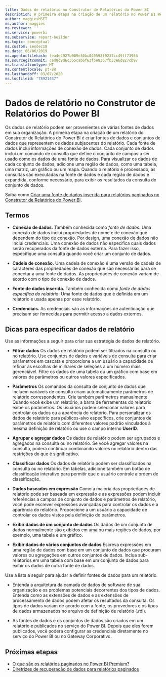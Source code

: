 ```yaml
---
title: Dados de relatório no Construtor de Relatórios do Power BI
description: A primeira etapa na criação de um relatório no Power BI Report Builder é criar fontes de dados e conjuntos de dados que representem os dados subjacentes do relatório.
author: maggiesMSFT
ms.author: maggies
ms.reviewer: ''
ms.service: powerbi
ms.subservice: report-builder
ms.topic: conceptual
ms.custom: seodec18
ms.date: 06/06/2019
ms.openlocfilehash: fea4e4927b009e30bc040593f9237cc49ff73956
ms.sourcegitcommit: ced8c9d6c365cab6f63fbe8367fb33e6d827cb97
ms.translationtype: HT
ms.contentlocale: pt-BR
ms.lasthandoff: 03/07/2020
ms.locfileid: "78921437"
---
```

# <a name="report-data-in-power-bi-report-builder"></a>Dados de relatório no Construtor de Relatórios do Power BI

Os dados de relatório podem ser provenientes de várias fontes de dados em sua organização. A primeira etapa na criação de um relatório do Construtor de Relatórios do Power BI é criar fontes de dados e conjuntos de dados que representem os dados subjacentes do relatório. Cada fonte de dados inclui informações de conexão de dados. Cada conjunto de dados inclui um comando de consulta que define o conjunto de campos a ser usado como os dados de uma fonte de dados. Para visualizar os dados de cada conjunto de dados, adicione uma região de dados, como uma tabela, uma matriz, um gráfico ou um mapa. Quando o relatório é processado, as consultas são executadas na fonte de dados e cada região de dados é expandida, conforme necessário, para exibir os resultados da consulta do conjunto de dados.  

Saiba como [Criar uma fonte de dados inserida para relatórios paginados no Construtor de Relatórios do Power BI](paginated-reports-embedded-data-source.md).


##  <a name="BkMk_ReportDataTerms"></a> Termos  
  
- **Conexão de dados.** Também conhecida como *fonte de dados*. Uma conexão de dados inclui propriedades de nome e de conexão que dependem do tipo de conexão. Por design, uma conexão de dados não inclui credenciais. Uma conexão de dados não especifica quais dados serão recuperados da fonte de dados externa. Para fazer isso, especifique uma consulta quando você criar um conjunto de dados.  
  
- **Cadeia de conexão.** Uma cadeia de conexão é uma versão de cadeia de caracteres das propriedades de conexão que são necessárias para se conectar a uma fonte de dados. As propriedades de conexão variam de acordo com o tipo de conexão de dados.  
  
- **Fonte de dados inserida.** Também conhecida como *fonte de dados específica do relatório*. Uma fonte de dados que é definida em um relatório e usada apenas por esse relatório.  
  
- **Credenciais.** As credenciais são as informações de autenticação que precisam ser fornecidas para permitir acesso a dados externos.  
  
##  <a name="BkMk_ReportDataTips"></a> Dicas para especificar dados de relatório

 Use as informações a seguir para criar sua estratégia de dados de relatório.  
  
- **Filtrar dados** Os dados de relatório podem ser filtrados na consulta ou no relatório. Use conjuntos de dados e variáveis de consulta para criar parâmetros em cascata e proporcione a um usuário a capacidade de refinar as escolhas de milhares de seleções a um número mais gerenciável. Filtre os dados de uma tabela ou um gráfico com base em valores de parâmetros ou outros valores especificados.  
  
- **Parâmetros** Os comandos da consulta de conjunto de dados que incluem variáveis de consulta criam automaticamente parâmetros de relatório correspondentes. Crie também parâmetros manualmente. Quando você exibe um relatório, a barra de ferramentas do relatório exibe os parâmetros. Os usuários podem selecionar valores para controlar os dados ou a aparência do relatório. Para personalizar os dados de relatório para públicos-alvo específicos, crie conjuntos de parâmetros de relatório com diferentes valores padrão vinculados à mesma definição de relatório ou use o campo interno **UserID**. 
  
- **Agrupar e agregar dados** Os dados de relatório podem ser agrupados e agregados na consulta ou no relatório. Se você agregar valores na consulta, poderá continuar combinando valores no relatório dentro das restrições do que é significativo.  
  
- **Classificar dados** Os dados de relatório podem ser classificados na consulta ou no relatório. Em tabelas, adicione também um botão de classificação interativo para permitir que o usuário controle a ordem de classificação.  
  
- **Dados baseados em expressão** Como a maioria das propriedades de relatório pode ser baseada em expressão e as expressões podem incluir referências a campos de conjunto de dados e parâmetros de relatório, você pode escrever expressões avançadas para controlar os dados e a aparência do relatório. Proporcione a um usuário a capacidade de controlar os dados vistos pela definição de parâmetros.  
  
- **Exibir dados de um conjunto de dados** Os dados de um conjunto de dados normalmente são exibidos em uma ou mais regiões de dados, por exemplo, uma tabela e um gráfico.  
  
- **Exibir dados de vários conjuntos de dados** Escreva expressões em uma região de dados com base em um conjunto de dados que procuram valores ou agregações em outros conjuntos de dados. Inclua sub-relatórios em uma tabela com base em um conjunto de dados para exibir os dados de outra fonte de dados.  
  
 Use a lista a seguir para ajudar a definir fontes de dados para um relatório.  
  
- Entenda a arquitetura da camada de dados de software de sua organização e os problemas potenciais decorrentes dos tipos de dados. Entenda como as extensões de dados e as extensões de processamento de dados podem afetar os resultados da consulta. Os tipos de dados variam de acordo com a fonte, os provedores e os tipos de dados armazenados no arquivo de definição de relatório (.rdl).  
  
- As fontes de dados e os conjuntos de dados são criados em um relatório e publicados no serviço do Power BI. Depois que eles forem publicados, você poderá configurar as credenciais diretamente no serviço do Power BI ou no Gateway Corporativo. 

## <a name="next-steps"></a>Próximas etapas

- [O que são os relatórios paginados no Power BI Premium?](paginated-reports-report-builder-power-bi.md)  
- [Diretrizes de recuperação de dados para relatórios paginados](../guidance/report-paginated-data-retrieval.md)
